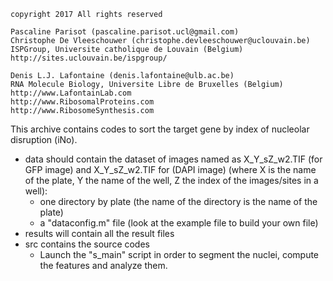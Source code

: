 ```
copyright 2017 All rights reserved

Pascaline Parisot (pascaline.parisot.ucl@gmail.com) 
Christophe De Vleeschouwer (christophe.devleeschouwer@uclouvain.be)
ISPGroup, Universite catholique de Louvain (Belgium)
http://sites.uclouvain.be/ispgroup/

Denis L.J. Lafontaine (denis.lafontaine@ulb.ac.be)
RNA Molecule Biology, Universite Libre de Bruxelles (Belgium)
http://www.LafontainLab.com
http://www.RibosomalProteins.com
http://www.RibosomeSynthesis.com
```

This archive contains codes to sort the target gene by index of nucleolar disruption (iNo).

- data should contain the dataset of images named as X_Y_sZ_w2.TIF (for GFP image) and X_Y_sZ_w2.TIF for (DAPI image) (where X is the name of the plate, Y the name of the well, Z the index of the images/sites in a well):
  - one directory by plate (the name of the directory is the name of the plate)
  - a "dataconfig.m" file (look at the example file to build your own file)
- results will contain all the result files
- src contains the source codes
  - Launch the "s_main" script in order to segment the nuclei, compute the features and analyze them.
